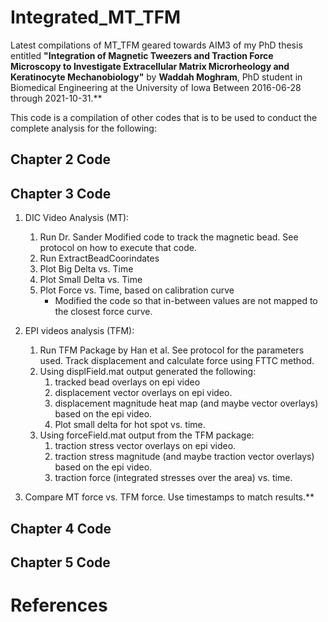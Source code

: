 # Integrated_MT_TFM
Latest compilations of MT_TFM geared towards AIM3 of my PhD thesis entitled
**"Integration of Magnetic Tweezers and Traction Force Microscopy to Investigate Extracellular Matrix Microrheology and Keratinocyte Mechanobiology"**
by **Waddah Moghram**, PhD student in Biomedical Engineering at the University of Iowa Between 2016-06-28 through 2021-10-31.**

This code is a compilation of other codes that is to be used to conduct the complete analysis for the following:

## Chapter 2 Code



## Chapter 3 Code
1. DIC Video Analysis (MT):
	1. Run Dr. Sander Modified code to track the magnetic bead. See protocol on how to execute that code.
	2. Run ExtractBeadCoorindates
	3. Plot Big Delta vs. Time
	4. Plot Small Delta vs. Time
	5. Plot Force vs. Time, based on calibration curve
		* Modified the code so that in-between values are not mapped to the closest force curve.

2. EPI videos analysis (TFM): 
	1. Run TFM Package by Han et al. See protocol for the parameters used. Track displacement and calculate force using FTTC method.
	2. Using displField.mat output generated the following:
		1. tracked bead overlays on epi video
		2. displacement vector overlays on epi video.
		3. displacement magnitude heat map (and maybe vector overlays) based on the epi video.
		4. Plot small delta for hot spot vs. time.
	3. Using forceField.mat output from the TFM package: 
		1. traction stress vector overlays on epi video.
		2. traction stress magnitude (and maybe traction vector overlays) based on the epi video.
		3. traction force (integrated stresses over the area) vs. time.

3. Compare MT force vs. TFM force. Use timestamps to match results.**

## Chapter 4 Code




## Chapter 5 Code



# References
